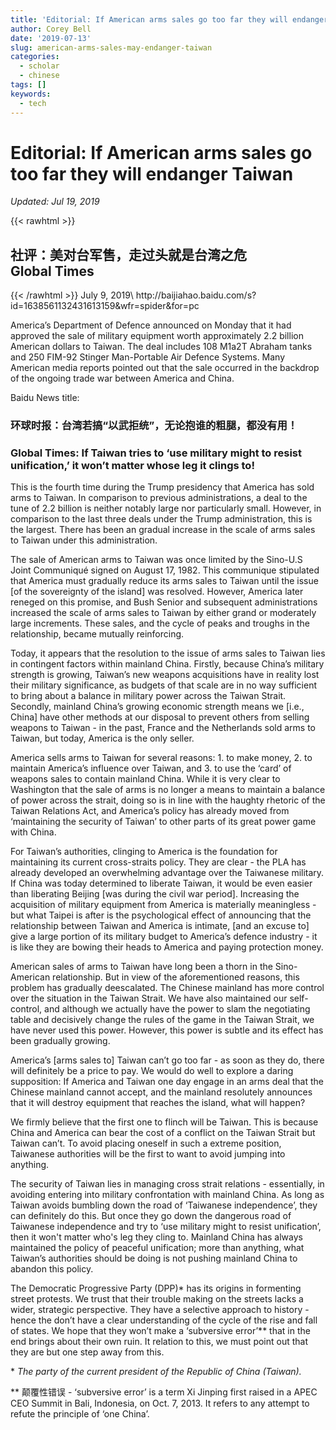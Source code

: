 ```yaml
---
title: 'Editorial: If American arms sales go too far they will endanger Taiwan'
author: Corey Bell
date: '2019-07-13'
slug: american-arms-sales-may-endanger-taiwan
categories:
  - scholar
  - chinese
tags: []
keywords:
  - tech
---
```

# Editorial: If American arms sales go too far they will endanger Taiwan

*Updated: Jul 19, 2019*

{{< rawhtml >}}
<h2>
社评：美对台军售，走过头就是台湾之危<br/>
Global Times</h2>
{{< /rawhtml >}}
July 9, 2019\
http://baijiahao.baidu.com/s?id=1638561132431613159&wfr=spider&for=pc

America’s Department of Defence announced on Monday that it had approved the sale of military equipment worth approximately 2.2 billion American dollars to Taiwan. The deal includes 108 M1a2T Abraham tanks and 250 FIM-92 Stinger Man-Portable Air Defence Systems. Many American media reports pointed out that the sale occurred in the backdrop of the ongoing trade war between America and China.

Baidu News title:
### 环球时报：台湾若搞“以武拒统”，无论抱谁的粗腿，都没有用！

### Global Times: If Taiwan tries to ‘use military might to resist unification,’ it won’t matter whose leg it clings to!

This is the fourth time during the Trump presidency that America has sold arms to Taiwan. In comparison to previous administrations, a deal to the tune of 2.2 billion is neither notably large nor particularly small. However, in comparison to the last three deals under the Trump administration, this is the largest. There has been an gradual increase in the scale of arms sales to Taiwan under this administration.

The sale of American arms to Taiwan was once limited by the Sino-U.S Joint Communiqué signed on August 17, 1982. This communique stipulated that America must gradually reduce its arms sales to Taiwan until the issue [of the sovereignty of the island] was resolved. However, America later reneged on this promise, and Bush Senior and subsequent administrations increased the scale of arms sales to Taiwan by either grand or moderately large increments. These sales, and the cycle of peaks and troughs in the relationship, became mutually reinforcing.  

Today, it appears that the resolution to the issue of arms sales to Taiwan lies in contingent factors within mainland China. Firstly, because China’s military strength is growing, Taiwan’s new weapons acquisitions have in reality lost their military significance, as budgets of that scale are in no way sufficient to bring about a balance in military power across the Taiwan Strait. Secondly, mainland China’s growing economic strength means we [i.e., China] have other methods at our disposal to prevent others from selling weapons to Taiwan - in the past, France and the Netherlands sold arms to Taiwan, but today, America is the only seller.   

America sells arms to Taiwan for several reasons: 1. to make money, 2. to maintain America’s influence over Taiwan, and 3. to use the ‘card’ of weapons sales to contain mainland China. While it is very clear to Washington that the sale of arms is no longer a means to maintain a balance of power across the strait, doing so is in line with the haughty rhetoric of the Taiwan Relations Act, and America’s policy has already moved from ‘maintaining the security of Taiwan’ to other parts of its great power game with China.     

For Taiwan’s authorities, clinging to America is the foundation for maintaining its current cross-straits policy. They are clear - the PLA has already developed an overwhelming advantage over the Taiwanese military. If China was today determined to liberate Taiwan, it would be even easier than liberating Beijing [was during the civil war period]. Increasing the acquisition of military equipment from America is materially meaningless - but what Taipei is after is the psychological effect of announcing that the relationship between Taiwan and America is intimate, [and an excuse to] give a large portion of its military budget to America’s defence industry - it is like they are bowing their heads to America and paying protection money. 

American sales of arms to Taiwan have long been a thorn in the Sino-American relationship. But in view of the aforementioned reasons, this problem has gradually deescalated. The Chinese mainland has more control over the situation in the Taiwan Strait. We have also maintained our self-control, and although we actually have the power to slam the negotiating table and decisively change the rules of the game in the Taiwan Strait, we have never used this power. However, this power is subtle and its effect has been gradually growing.    

America’s [arms sales to] Taiwan can’t go too far - as soon as they do, there will definitely be a price to pay. We would do well to explore a daring supposition: If America and Taiwan one day engage in an arms deal that the Chinese mainland cannot accept, and the mainland resolutely announces that it will destroy equipment that reaches the island, what will happen?

We firmly believe that the first one to flinch will be Taiwan. This is because China and America can bear the cost of a conflict on the Taiwan Strait but Taiwan can’t. To avoid placing oneself in such a extreme position, Taiwanese authorities will be the first to want to avoid jumping into anything.   

The security of Taiwan lies in managing cross strait relations - essentially, in avoiding entering into military confrontation with mainland China. As long as Taiwan avoids bumbling down the road of ‘Taiwanese independence’, they can definitely do this. But once they go down the dangerous road of Taiwanese independence and try to ‘use military might to resist unification’, then it won't matter who's leg they cling to. Mainland China has always maintained the policy of peaceful unification; more than anything, what Taiwan’s authorities should be doing is not pushing mainland China to abandon this policy.  

The Democratic Progressive Party (DPP)* has its origins in formenting street protests. We trust that their trouble making on the streets lacks a wider, strategic perspective. They have a selective approach to history - hence the don’t have a clear understanding of the cycle of the rise and fall of states. We hope that they won’t make a ‘subversive error’** that in the end brings about their own ruin. It relation to this, we must point out that they are but one step away from this. 

\* *The party of the current president of the Republic of China (Taiwan).*

\** 颠覆性错误 - ‘subversive error’ is a term Xi Jinping first raised in a APEC CEO Summit in Bali, Indonesia, on Oct. 7, 2013. It refers to any attempt to refute the principle of ‘one China’.